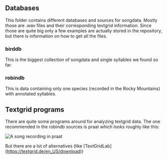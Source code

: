 ## Databases
This folder contains different databases and sources for songdata. Mostly those are .wav files
and their corresponding textgrid information. Since those are quite big only a
few examples are actually stored in the repository, but there is information on how
to get all the files.

### birddb
This is the biggest collection of songdata and single syllables we found so far.

### robindb
This is data containing only one species (recorded in the Rocky Mountains) with annotated
syllables.

## Textgrid programs
There are quite some programs around for analyzing textgrid data. The one recommended in the robindb
sources is praat which looks roughly like this:

![A song recording in praat](http://i.imgur.com/niuwBiY.png "Praat UI")

But there are a lot of alternatives (like [TextGridLab] (https://textgrid.de/en_US/download))
